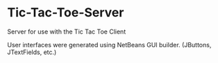 # Tic-Tac-Toe-Server
Server for use with the Tic Tac Toe Client

User interfaces were generated using NetBeans GUI builder. (JButtons, JTextFields, etc.)
